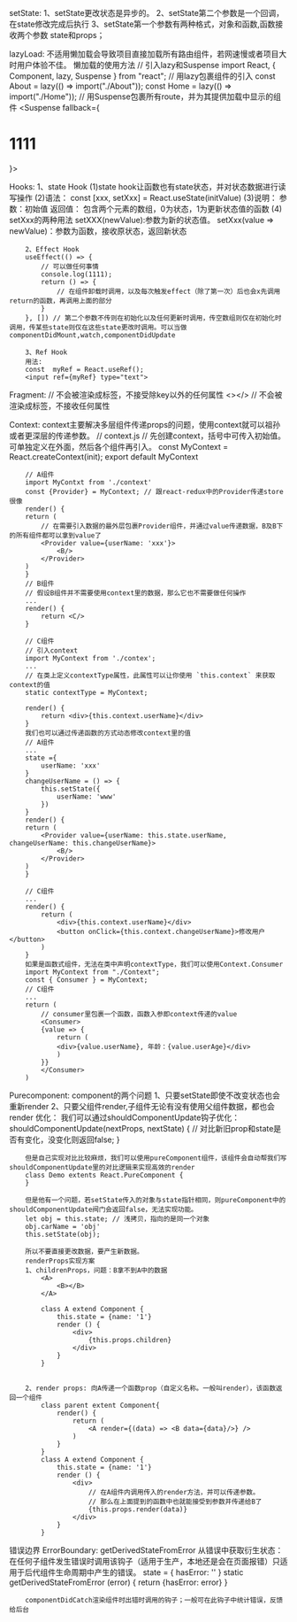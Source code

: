 setState:
        1、setState更改状态是异步的。
        2、setState第二个参数是一个回调，在state修改完成后执行
        3、setState第一个参数有两种格式，对象和函数,函数接收两个参数 state和props；


lazyLoad:
        不适用懒加载会导致项目直接加载所有路由组件，若网速慢或者项目大时用户体验不佳。
        懒加载的使用方法
        // 引入lazy和Suspense
        import React, { Component, lazy, Suspense } from "react";
        // 用lazy包裹组件的引入
        const About = lazy(() => import("./About"));
        const Home = lazy(() => import("./Home"));
        // 用Suspense包裹所有route，并为其提供加载中显示的组件
        <Suspense fallback={<h1>1111</h1>}>
            <Route path="/about" component={About} />
            <Route path="/home" component={Home} />
        </Suspense>



Hooks:
        1、state Hook
        (1)state hook让函数也有state状态，并对状态数据进行读写操作
        (2)语法： const [xxx, setXxx] = React.useState(initValue)
        (3)说明：
        参数：初始值
        返回值： 包含两个元素的数组，0为状态，1为更新状态值的函数
        (4) setXxx的两种用法
        setXXX(newValue):参数为新的状态值。
        setXxx(value => newValue)：参数为函数，接收原状态，返回新状态

        2、Effect Hook
        useEffect(() => {
            // 可以做任何事情
            console.log(1111);
            return () => {
                // 在组件卸载时调用，以及每次触发effect（除了第一次）后也会x先调用return的函数，再调用上面的部分
            }
        }, []) // 第二个参数不传则在初始化以及任何更新时调用，传空数组则仅在初始化时调用，传某些state则仅在这些state更改时调用。可以当做componentDidMount,watch,componentDidUpdate

        3、Ref Hook
        用法:
        const  myRef = React.useRef();
        <input ref={myRef} type="text">



Fragment:
        <Fragment></Fragment> // 不会被渲染成标签，不接受除key以外的任何属性
        <></> // 不会被渲染成标签，不接收任何属性



Context:
        context主要解决多层组件传递props的问题，使用context就可以祖孙或者更深层的传递参数。
        // context.js
        // 先创建context，括号中可传入初始值。可单独定义在外面，然后各个组件再引入。
        const MyContext = React.createContext(init);
        export default MyContext

        // A组件
        import MyContxt from './context'
        const {Provider} = MyContext; // 跟react-redux中的Provider传递store很像
        render() {
        return (
            // 在需要引入数据的最外层包裹Provider组件，并通过value传递数据，B及B下的所有组件都可以拿到value了
            <Provider value={userName: 'xxx'}>
                <B/>
            </Provider>
        )
        }
        // B组件
        // 假设B组件并不需要使用context里的数据，那么它也不需要做任何操作
        ...
        render() {
            return <C/>
        }

        // C组件
        // 引入context
        import MyContext from './contex';
        ...
        // 在类上定义contextType属性，此属性可以让你使用 `this.context` 来获取context的值
        static contextType = MyContext; 

        render() {
            return <div>{this.context.userName}</div>
        }
        我们也可以通过传递函数的方式动态修改context里的值
        // A组件
        ...
        state ={
            userName: 'xxx'
        }
        changeUserName = () => {
            this.setState({
                userName: 'www'
            })
        }
        render() {
        return (
            <Provider value={userName: this.state.userName, changeUserName: this.changeUserName}>
                <B/>
            </Provider>
        )
        }

        // C组件
        ...
        render() {
            return (
                <div>{this.context.userName}</div>
                <button onClick={this.context.changeUserName}>修改用户</button>
            )
        }
        如果是函数式组件，无法在类中声明contextType，我们可以使用Context.Consumer
        import MyContext from "./Context";
        const { Consumer } = MyContext;
        // C组件
        ...
        return (
            // consumer里包裹一个函数，函数入参即context传递的value
            <Consumer>
            {value => {
                return (
                <div>{value.userName}, 年龄：{value.userAge}</div>
                )
            }}
            </Consumer>
        )




Purecomponent:
        component的两个问题
        1、只要setState即使不改变状态也会重新render
        2、只要父组件render,子组件无论有没有使用父组件数据，都也会render
        优化：
        我们可以通过shouldComponentUpdate钩子优化：
        shouldComponentUpdate(nextProps, nextState) {
            // 对比新旧prop和state是否有变化，没变化则返回false;
        }

        但是自己实现对比比较麻烦，我们可以使用pureComponent组件，该组件会自动帮我们写shouldComponentUpdate里的对比逻辑来实现高效的render
        class Demo extents React.PureComponent {
        }

        但是他有一个问题，若setState传入的对象与state指针相同，则pureComponent中的shouldComponentUpdate阀门会返回false，无法实现功能。
        let obj = this.state; // 浅拷贝，指向的是同一个对象
        obj.carName = 'obj'
        this.setState(obj);

        所以不要直接更改数据，要产生新数据。
        renderProps实现方案
        1、childrenProps，问题：B拿不到A中的数据
            <A>
                <B></B>
            </A>
            
            class A extend Component {
                this.state = {name: '1'}
                render () {
                    <div>
                        {this.props.children}
                    </div>
                }
            }
            

        2、render props: 向A传递一个函数prop（自定义名称。一般叫render），该函数返回一个组件
            class parent extent Component{
                render() {
                    return (
                        <A render={(data) => <B data={data}/>} />
                    )
                }
            } 
            class A extend Component {
                this.state = {name: '1'}
                render () {
                    <div>
                        // 在A组件内调用传入的render方法，并可以传递参数。
                        // 那么在上面提到的函数中也就能接受到参数并传递给B了
                        {this.props.render(data)}
                    </div>
                }
            }





错误边界 ErrorBoundary:
        getDerivedStateFromError 从错误中获取衍生状态：在任何子组件发生错误时调用该钩子（适用于生产，本地还是会在页面报错）只适用于后代组件生命周期中产生的错误。
        state = {
            hasError: ''
        }
        static getDerivedStateFromError (error) {
            return {hasError: error}
        }

        componentDidCatch渲染组件时出错时调用的钩子；一般可在此钩子中统计错误，反馈给后台


